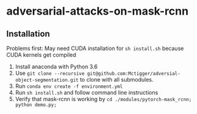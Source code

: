 # adversarial-attacks-on-mask-rcnn

## Installation

Problems first: May need CUDA installation for `sh install.sh` because CUDA kernels get compiled
1. Install anaconda with Python 3.6
2. Use `git clone --recursive git@github.com:Mctigger/adversial-object-segmentation.git` to clone with all submodules.
3. Run `conda env create -f environment.yml`
4. Run `sh install.sh` and follow command line instructions
5. Verify that mask-rcnn is working by `cd ./modules/pytorch-mask_rcnn; python demo.py;`
